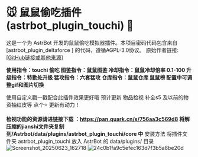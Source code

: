 # 🐭 鼠鼠偷吃插件 (astrbot_plugin_touchi) 🎁

这是一个为 AstrBot 开发的鼠鼠偷吃模拟器插件。本项目密码代码包含来自 [astrbot_plugin_deltaforce
] 的代码，遵循AGPL-3.0协议。
原始作者链接: [[GitHub链接或其他来源](https://github.com/UyNewNas)]

**使用指令：touchi 偷吃 图鉴指令：鼠鼠图鉴 冷却指令：鼠鼠冷却倍率 0.1-100  升级指令：特勤处升级  猛攻指令：六套猛攻  仓库指令：鼠鼠仓库 鼠鼠榜 配置中可调整gif和图片切换**

使用自定义戳一戳配合此插件效果更好哦  预计更新  物品检视 补全s5 及以前的物资抽红皮等 点个⭐ 更新有动力！

**检视功能的资源请进链接下载 ：https://pan.quark.cn/s/756aa3c569d8 将解压缩的jianshi文件夹复制到/Astrbot/data/plugins/astrbot_plugin_touchi/core 中**
安装方法
将插件文件夹 astrbot_plugin_touchi 放入 AstrBot 的 data/plugins/ 目录
![Screenshot_20250623_162718](https://github.com/user-attachments/assets/b2c0cc22-7d12-491e-bbf7-9955da949aa0)
![24c0b1fa9c5efec163d7f3b5a8be20d](https://github.com/user-attachments/assets/8719fb3b-2dc9-4608-9ef2-69e78df2c0ec)

